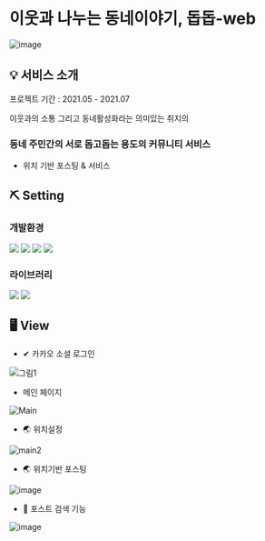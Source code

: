 # 이웃과 나누는 동네이야기, 돕돕-web

![image](https://user-images.githubusercontent.com/70322673/126068475-3610c0a0-ef0a-43bc-b9f2-6f074f09b5f4.png)

## 💡 서비스 소개

프로젝트 기간 : 2021.05 - 2021.07



이웃과의 소통 그리고 동네활성화라는 의미있는 취지의
### 동네 주민간의 서로 돕고돕는 용도의 커뮤니티 서비스

- 위치 기반 포스팅 & 서비스



## ⛏ Setting

### 개발환경
 
<p><img src="https://img.shields.io/badge/JavaSCript-F7DF1E?style=flat-square&logo=JavaScript&logoColor=white"/>
<img src="https://img.shields.io/badge/CSS3-1572B6?style=flat-square&logo=CSS3&logoColor=white"/>
<img src="https://img.shields.io/badge/Html5-E34F26?style=flat-square&logo=Html5&logoColor=white"/>
<img src="https://img.shields.io/badge/React-61DAFB?style=flat-square&logo=React&logoColor=white"/></p>

### 라이브러리

<p><img src="https://img.shields.io/badge/Redux-764ABC?style=flat-square&logo=Redux&logoColor=white"/>
<img src="https://img.shields.io/badge/Axios-0.21.1-blue?style=flat-square"/></p>

## 🖥 View
+ ✔ 카카오 소셜 로그인


![그림1](https://user-images.githubusercontent.com/70322673/126068876-ccc4be2e-efe9-4067-9fe3-7a393e6c63f1.png)

+ 메인 페이지


![Main](https://user-images.githubusercontent.com/70322673/126069000-d113a319-f199-4088-9fbd-f676a91cd8a8.png)
 
+ 🌏 위치설정


![main2](https://user-images.githubusercontent.com/70322673/126069032-26a74536-0709-4da4-b6bb-84266f6d4f35.gif)

+ 🌏 위치기반 포스팅


![image](https://user-images.githubusercontent.com/70322673/126069062-dff5f8fb-0139-414b-8274-3099a14a4aa5.png)

+ 🔎 포스트 검색 기능


![image](https://user-images.githubusercontent.com/70322673/126069108-ac7c078f-9e1e-4bec-946b-f39180964ad0.png)

       
